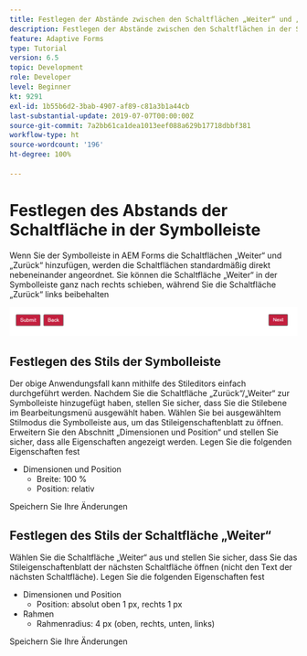 ```yaml
---
title: Festlegen der Abstände zwischen den Schaltflächen „Weiter“ und „Zurück“ der Symbolleiste
description: Festlegen der Abstände zwischen den Schaltflächen in der Symbolleiste
feature: Adaptive Forms
type: Tutorial
version: 6.5
topic: Development
role: Developer
level: Beginner
kt: 9291
exl-id: 1b55b6d2-3bab-4907-af89-c81a3b1a44cb
last-substantial-update: 2019-07-07T00:00:00Z
source-git-commit: 7a2bb61ca1dea1013eef088a629b17718dbbf381
workflow-type: ht
source-wordcount: '196'
ht-degree: 100%

---
```


# Festlegen des Abstands der Schaltfläche in der Symbolleiste

Wenn Sie der Symbolleiste in AEM Forms die Schaltflächen „Weiter“ und „Zurück“ hinzufügen, werden die Schaltflächen standardmäßig direkt nebeneinander angeordnet. Sie können die Schaltfläche „Weiter“ in der Symbolleiste ganz nach rechts schieben, während Sie die Schaltfläche „Zurück“ links beibehalten

![toolbar-spacing](assets/toolbar-spacing.png)


## Festlegen des Stils der Symbolleiste

Der obige Anwendungsfall kann mithilfe des Stileditors einfach durchgeführt werden. Nachdem Sie die Schaltfläche „Zurück“/„Weiter“ zur Symbolleiste hinzugefügt haben, stellen Sie sicher, dass Sie die Stilebene im Bearbeitungsmenü ausgewählt haben. Wählen Sie bei ausgewähltem Stilmodus die Symbolleiste aus, um das Stileigenschaftenblatt zu öffnen. Erweitern Sie den Abschnitt „Dimensionen und Position“ und stellen Sie sicher, dass alle Eigenschaften angezeigt werden. Legen Sie die folgenden Eigenschaften fest
* Dimensionen und Position
   * Breite: 100 %
   * Position: relativ

Speichern Sie Ihre Änderungen

## Festlegen des Stils der Schaltfläche „Weiter“

Wählen Sie die Schaltfläche „Weiter“ aus und stellen Sie sicher, dass Sie das Stileigenschaftenblatt der nächsten Schaltfläche öffnen (nicht den Text der nächsten Schaltfläche). Legen Sie die folgenden Eigenschaften fest
* Dimensionen und Position
   * Position: absolut oben 1 px, rechts 1 px
* Rahmen
   * Rahmenradius: 4 px (oben, rechts, unten, links)

Speichern Sie Ihre Änderungen
